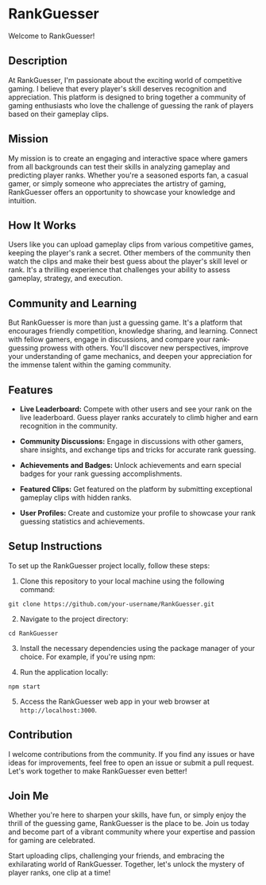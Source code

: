 # RankGuesser

Welcome to RankGuesser!

## Description

At RankGuesser, I'm passionate about the exciting world of competitive gaming. I believe that every player's skill deserves recognition and appreciation. This platform is designed to bring together a community of gaming enthusiasts who love the challenge of guessing the rank of players based on their gameplay clips.

## Mission

My mission is to create an engaging and interactive space where gamers from all backgrounds can test their skills in analyzing gameplay and predicting player ranks. Whether you're a seasoned esports fan, a casual gamer, or simply someone who appreciates the artistry of gaming, RankGuesser offers an opportunity to showcase your knowledge and intuition.

## How It Works

Users like you can upload gameplay clips from various competitive games, keeping the player's rank a secret. Other members of the community then watch the clips and make their best guess about the player's skill level or rank. It's a thrilling experience that challenges your ability to assess gameplay, strategy, and execution.

## Community and Learning

But RankGuesser is more than just a guessing game. It's a platform that encourages friendly competition, knowledge sharing, and learning. Connect with fellow gamers, engage in discussions, and compare your rank-guessing prowess with others. You'll discover new perspectives, improve your understanding of game mechanics, and deepen your appreciation for the immense talent within the gaming community.

## Features

- **Live Leaderboard:** Compete with other users and see your rank on the live leaderboard. Guess player ranks accurately to climb higher and earn recognition in the community.

- **Community Discussions:** Engage in discussions with other gamers, share insights, and exchange tips and tricks for accurate rank guessing.

- **Achievements and Badges:** Unlock achievements and earn special badges for your rank guessing accomplishments.

- **Featured Clips:** Get featured on the platform by submitting exceptional gameplay clips with hidden ranks.

- **User Profiles:** Create and customize your profile to showcase your rank guessing statistics and achievements.

## Setup Instructions

To set up the RankGuesser project locally, follow these steps:

1. Clone this repository to your local machine using the following command:

```git clone https://github.com/your-username/RankGuesser.git```


2. Navigate to the project directory:

```cd RankGuesser```

3. Install the necessary dependencies using the package manager of your choice. For example, if you're using npm:

4. Run the application locally:

```npm start```

5. Access the RankGuesser web app in your web browser at `http://localhost:3000`.

## Contribution

I welcome contributions from the community. If you find any issues or have ideas for improvements, feel free to open an issue or submit a pull request. Let's work together to make RankGuesser even better!

## Join Me

Whether you're here to sharpen your skills, have fun, or simply enjoy the thrill of the guessing game, RankGuesser is the place to be. Join us today and become part of a vibrant community where your expertise and passion for gaming are celebrated.

Start uploading clips, challenging your friends, and embracing the exhilarating world of RankGuesser. Together, let's unlock the mystery of player ranks, one clip at a time!
